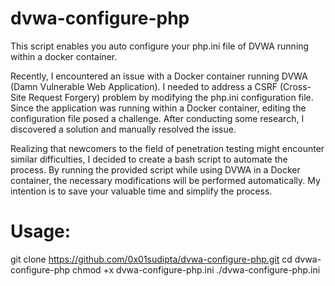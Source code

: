 # dvwa-configure-php

This script enables you auto configure your php.ini file of DVWA running within a docker container.

Recently, I encountered an issue with a Docker container running DVWA (Damn Vulnerable Web Application). I needed to address a CSRF (Cross-Site Request Forgery) problem by modifying the php.ini configuration file. Since the application was running within a Docker container, editing the configuration file posed a challenge. After conducting some research, I discovered a solution and manually resolved the issue.

Realizing that newcomers to the field of penetration testing might encounter similar difficulties, I decided to create a bash script to automate the process. By running the provided script while using DVWA in a Docker container, the necessary modifications will be performed automatically. My intention is to save your valuable time and simplify the process.

# Usage:
git clone https://github.com/0x01sudipta/dvwa-configure-php.git
cd dvwa-configure-php
chmod +x dvwa-configure-php.ini
./dvwa-configure-php.ini

